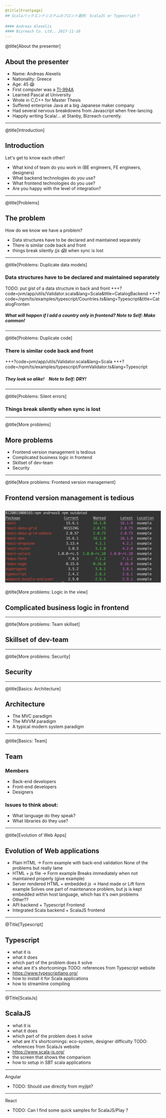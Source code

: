 ```yaml
---
@title[Frontpage]
## Scalaバックエンドシステムのフロント選択: ScalaJS or Typescript？

#### Andreas Alexelis
#### Bizreach Co. Ltd., 2017-11-10
---
```

@title[About the presenter]
## About the presenter

- Name: Andreas Alexelis
- Nationality: Greece
- Age: 45 :scream:
- First computer was a [TI-994A](http://oldcomputers.net/ti994a.html)
- Learned Pascal at University
- Wrote in C,C++ for Master Thesis
- Suffered enterprise Java at a big Japanese maker company
- Had several nervous breakdowns from Javascript when free-lancing
- Happily writing Scala/... at Stanby, Bizreach currently.
---
@title[Introduction]
## Introduction
Let's get to know each other!
- What kind of team do you work in (BE engineers, FE engineers, designers)
- What backend technologies do you use?
- What frontend technologies do you use?
- Are you happy with the level of integration?
---
@title[Problems]
## The problem
How do we know we have a problem?
- Data structures have to be declared and maintained separately
- There is similar code back and front
- things break silently _(js :scream:)_ when sync is lost
---
@title[Problems: Duplicate data models]
### Data structures have to be declared and maintained separately

TODO: put gist of a data structure in back and front
+++?code=jvm/app/utils/Validator.scala&lang=Scala&title=CatalogBackend
+++?code=/npm/ts/examples/typescript/Countries.ts&lang=Typescript&title=CatalogFronten

##### What will happen if I add a country only in frontend? _Note to Self: Make common!_
---
@title[Problems: Duplicate code]
### There is similar code back and front

+++?code=jvm/app/utils/Validator.scala&lang=Scala
+++?code=/npm/ts/examples/typescript/FormValidator.ts&lang=Typescript

##### They look so alike!　_Note to Self: DRY!_
---
@title[Problems: Silent errors]
### Things break silently when sync is lost

---
@title[More problems]
## More problems
- Frontend version management is tedious
- Complicated business logic in frontend
- Skillset of dev-team
- Security
---
@title[More problems: Frontend version management]
## Frontend version management is tedious

![npm outdated](pitchme_assets/maintenance.png)
---
@title[More problems: Logic in the view]
## Complicated business logic in frontend
---
@title[More problems: Team skillset]
## Skillset of dev-team
---
@title[More problems: Security]
## Security
---
@title[Basics: Architecture]
## Architecture
- The MVC paradigm
- The MVVM paradigm
- A typical modern system paradigm
---
@title[Basics: Team]
## Team

### Members
- Back-end developers
- Front-end developers
- Designers

### Issues to think about:
- What language do they speak?
- What libraries do they use?
---
@title[Evolution of Web Apps]
## Evolution of Web applications
- Plain HTML -> Form example with back-end validation
  None of the problems but really lame
- HTML + js file -> Form example
  Breaks immediately when not maintained properly (give example)
- Server rendered HTML + embedded js -> Hand made or Lift form example
  Solves one part of maintenance problem, but js is kept embedded within host language, which has it's own problems
- Other??
- API backend + Typescript Frontend
- Integrated Scala backend + ScalaJS frontend
---
@Title[Typescript]
## Typescript
- what it is
- what it does
- which part of the problem does it solve
- what are it's shortcomings
TODO: references from Typescript website
- https://www.typescriptlang.org/
- how to install it for Scala applications
- how to streamline compiling
---
@Title[ScalaJs]
## ScalaJS
- what it is
- what it does
- which part of the problem does it solve
- what are it's shortcomings: eco-system, designer difficulty
TODO: references from ScalaJs website
- https://www.scala-js.org/
- the screen that shows the comparison
- how to setup in SBT scala applications
---
Angular
- TODO: Should use directly from myjlpt?
---
React
- TODO: Can I find some quick samples for ScalaJS/Play ?
